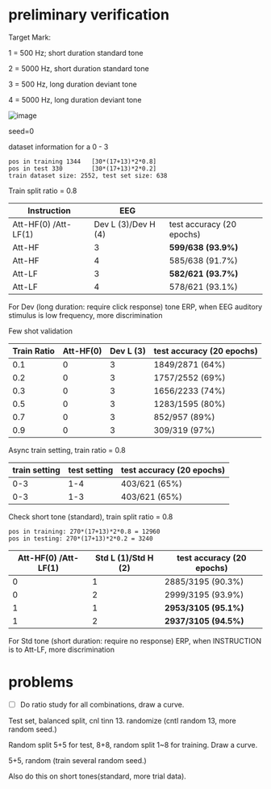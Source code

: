 # preliminary verification

Target Mark:

1 = 500 Hz; short duration standard tone

2 = 5000 Hz, short duration standard tone

3 = 500 Hz, long duration deviant tone

4 = 5000 Hz, long duration deviant tone

![image](https://github.com/NIRVANALAN/EEG-Tinnitus-ML/assets/63215082/6832562d-8ae3-4cce-b67b-6aef286e21d1)

seed=0

dataset information for a 0 - 3
```
pos in training 1344   [30*(17+13)*2*0.8]                                                                                             
pos in test 330        [30*(17+13)*2*0.2]                                     
train dataset size: 2552, test set size: 638                                                                        
```

Train split ratio = 0.8

| Instruction          | EEG                 |                           |
| -------------------- | --------------------- | ------------------------- |
| Att-HF(0) /Att-LF(1) | Dev L (3)/Dev H (4) | test accuracy (20 epochs) |
| Att-HF                    | 3                     | **599/638 (93.9%)**         |
| Att-HF                    | 4                     | 585/638 (91.7%)             |
| Att-LF                    | 3                     | **582/621 (93.7%)**         |
| Att-LF                    | 4                     | 578/621 (93.1%)             |

For Dev (long duration: require click response) tone ERP, when EEG auditory stimulus is low frequency, more discrimination

Few shot validation

| Train Ratio | Att-HF(0) | Dev L (3) | test accuracy (20 epochs) |
| ----------- | --------- | ---------- | ------------------------- |
| 0.1         | 0         | 3          | 1849/2871 (64%)           |
| 0.2         | 0         | 3          | 1757/2552 (69%)           |
| 0.3         | 0         | 3          | 1656/2233 (74%)           |
| 0.5         | 0         | 3          | 1283/1595 (80%)           |
| 0.7         | 0         | 3          | 852/957 (89%)             |
| 0.9         | 0         | 3          | 309/319 (97%)             |


Async train setting, train ratio  = 0.8

| train setting | test setting | test accuracy (20 epochs) |
| ------------- | ------------ | ------------------------- |
| 0-3           | 1-4          | 403/621 (65%)             |
| 0-3           | 1-3          | 403/621 (65%)             |


Check short tone (standard), train split ratio = 0.8

```
pos in training: 270*(17+13)*2*0.8 = 12960
pos in testing: 270*(17+13)*2*0.2 = 3240
```

| Att-HF(0) /Att-LF(1) | Std L (1)/Std H (2) | test accuracy (20 epochs) |
| -------------------- | --------------------- | ------------------------- |
| 0                    | 1                     | 2885/3195 (90.3%)           |
| 0                    | 2                     | 2999/3195 (93.9%)           |
| 1                    | 1                     | **2953/3105 (95.1%)**       |
| 1                    | 2                     | **2937/3105 (94.5%)**       |

For Std tone (short duration: require no response) ERP, when INSTRUCTION is to Att-LF, more discrimination

# problems

- [ ] Do ratio study for all combinations, draw a curve.

Test set, balanced split, cnl tinn 13. randomize (cntl random 13, more random seed.)

Random split 5+5 for test, 8+8, random split 1~8 for training. Draw a curve.

5+5, random (train several random seed.)

Also do this on short tones(standard, more trial data).
